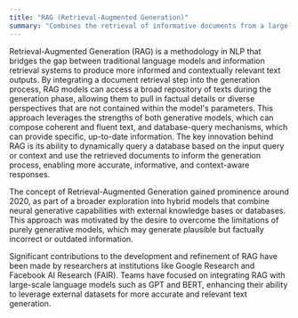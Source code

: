 ```yaml
---
title: "RAG (Retrieval-Augmented Generation)"
summary: "Combines the retrieval of informative documents from a large corpus with the generative capabilities of neural models to enhance language model responses with real-world knowledge."
---
```

Retrieval-Augmented Generation (RAG) is a methodology in NLP that bridges the gap between traditional language models and information retrieval systems to produce more informed and contextually relevant text outputs. By integrating a document retrieval step into the generation process, RAG models can access a broad repository of texts during the generation phase, allowing them to pull in factual details or diverse perspectives that are not contained within the model's parameters. This approach leverages the strengths of both generative models, which can compose coherent and fluent text, and database-query mechanisms, which can provide specific, up-to-date information. The key innovation behind RAG is its ability to dynamically query a database based on the input query or context and use the retrieved documents to inform the generation process, enabling more accurate, informative, and context-aware responses.

The concept of Retrieval-Augmented Generation gained prominence around 2020, as part of a broader exploration into hybrid models that combine neural generative capabilities with external knowledge bases or databases. This approach was motivated by the desire to overcome the limitations of purely generative models, which may generate plausible but factually incorrect or outdated information.

Significant contributions to the development and refinement of RAG have been made by researchers at institutions like Google Research and Facebook AI Research (FAIR). Teams have focused on integrating RAG with large-scale language models such as GPT and BERT, enhancing their ability to leverage external datasets for more accurate and relevant text generation.

